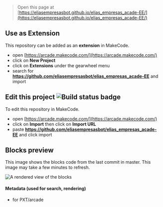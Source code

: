  


> Open this page at [https://eliasempresasbot.github.io/elias_empresas_acade-EE/](https://eliasempresasbot.github.io/elias_empresas_acade-EE/)

## Use as Extension

This repository can be added as an **extension** in MakeCode.

* open [https://arcade.makecode.com/](https://arcade.makecode.com/)
* click on **New Project**
* click on **Extensions** under the gearwheel menu
* search for **https://github.com/eliasempresasbot/elias_empresas_acade-EE** and import

## Edit this project ![Build status badge](https://github.com/eliasempresasbot/elias_empresas-acade-EE/workflows/MakeCode/badge.svg)

To edit this repository in MakeCode.

* open [https://arcade.makecode.com/](https://arcade.makecode.com/)
* click on **Import** then click on **Import URL**
* paste **https://github.com/eliasempresasbot/elias_empresas_acade-EE** and click import

## Blocks preview

This image shows the blocks code from the last commit in master.
This image may take a few minutes to refresh.

![A rendered view of the blocks](https://github.com/eliasempresasbot/elias_empresas_acade-EE/raw/master/.github/makecode/blocks.png)

#### Metadata (used for search, rendering)

* for PXT/arcade
<script src="https://makecode.com/gh-pages-embed.js"></script><script>makeCodeRender("{{ site.makecode.home_url }}", "{{ site.github.owner_name }}/{{ site.github.repository_name }}");</script>
